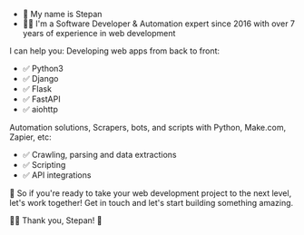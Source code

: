- 👋 My name is Stepan
- 👨‍💻 I'm a Software Developer & Automation expert since 2016 with over 7 years of experience in web development

I can help you:
Developing web apps from back to front:
- ✅ Python3
- ✅ Django
- ✅ Flask
- ✅ FastAPI
- ✅ aiohttp

Automation solutions, Scrapers, bots, and scripts with Python, Make.com, Zapier, etc:
- ✅ Crawling, parsing and data extractions
- ✅ Scripting
- ✅ API integrations

🤝 So if you're ready to take your web development project to the next level, let's work together! Get in touch and let's start building something amazing.

🧑‍💻 Thank you, Stepan! 🚀

